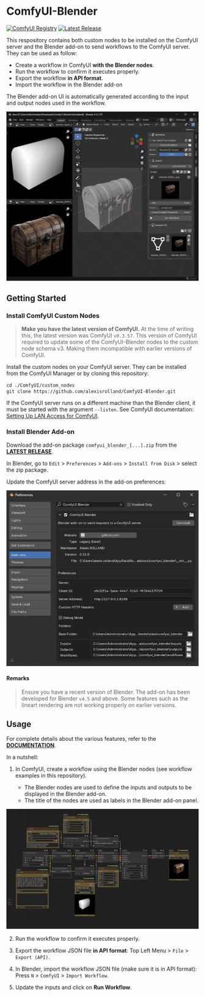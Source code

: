 # ComfyUI-Blender

[![ComfyUI Registry](https://img.shields.io/badge/comfyui-registry-grey?labelColor=blue)](https://registry.comfy.org/nodes/comfyui-blender)
[![Latest Release](https://img.shields.io/github/v/release/alexisrolland/ComfyUI-Blender)](https://github.com/alexisrolland/ComfyUI-Blender/releases/latest)

This respository contains both custom nodes to be installed on the ComfyUI server and the Blender add-on to send workflows to the ComfyUI server. They can be used as follow:

* Create a workflow in ComfyUI **with the Blender nodes**.
* Run the workflow to confirm it executes properly.
* Export the workflow **in API format**.
* Import the workflow in the Blender add-on

The Blender add-on UI is automatically generated according to the input and output nodes used in the workflow.

![Screenshot Blender](./screenshot_blender.jpg)

## Getting Started

### Install ComfyUI Custom Nodes

> **Make you have the latest version of ComfyUI.**
> At the time of writing this, the latest version was ComfyUI `v0.3.57`. This version of ComfyUI required to update some of the ComfyUI-Blender nodes to the custom node schema v3. Making them incompatible with earlier versions of ComfyUI.

Install the custom nodes on your ComfyUI server. They can be installed from the ComfyUI Manager or by cloning this repository:

```shell
cd ./ComfyUI/custom_nodes
git clone https://github.com/alexisrolland/ComfyUI-Blender.git
```

If the ComfyUI server runs on a different machine than the Blender client, it must be started with the argument `--listen`. See ComfyUI documentation: [Setting Up LAN Access for ComfyUI](https://docs.comfy.org/installation/comfyui_portable_windows#2-setting-up-lan-access-for-comfyui-portable).

### Install Blender Add-on

Download the add-on package `comfyui_blender_[...].zip` from the **[LATEST RELEASE](https://github.com/alexisrolland/ComfyUI-Blender/releases)**.

In Blender, go to `Edit` > `Preferences` > `Add-ons` > `Install from Disk` > select the zip package.

Update the ComfyUI server address in the add-on preferences:

![Screenshot Preferences](./screenshot_blender_preferences.jpg)

#### Remarks

> Ensure you have a recent version of Blender. The add-on has been developed for Blender `v4.5` and above. Some features such as the lineart rendering are not working properly on earlier versions.

## Usage

For complete details about the various features, refer to the **[DOCUMENTATION](https://github.com/alexisrolland/ComfyUI-Blender/wiki)**.

In a nutshell:

1. In ComfyUI, create a workflow using the Blender nodes (see workflow examples in this repository).

    * The Blender nodes are used to define the inputs and outputs to be displayed in the Blender add-on.
    * The title of the nodes are used as labels in the Blender add-on panel.

![Screenshot ComfyUI](./screenshot_comfyui.png)

2. Run the workflow to confirm it executes properly.

3. Export the workflow JSON file **in API format**: Top Left Menu > `File` > `Export (API)`.

4. In Blender, import the workflow JSON file (make sure it is in API format): Press `N` > `ComfyUI` > `Import Workflow`.

4. Update the inputs and click on **Run Workflow**.
